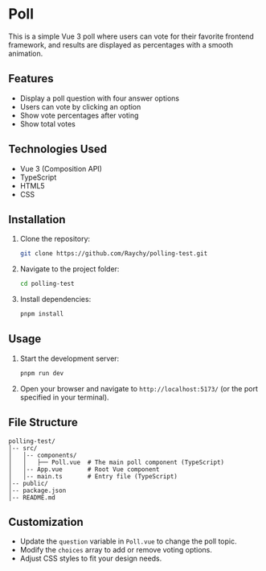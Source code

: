 # Poll 

This is a simple Vue 3 poll where users can vote for their favorite frontend framework, and results are displayed as percentages with a smooth animation.

## Features
- Display a poll question with four answer options
- Users can vote by clicking an option
- Show vote percentages after voting
- Show total votes

## Technologies Used
- Vue 3 (Composition API)
- TypeScript
- HTML5 
- CSS

## Installation
1. Clone the repository:
   ```sh
   git clone https://github.com/Raychy/polling-test.git
   ```
2. Navigate to the project folder:
   ```sh
   cd polling-test
   ```
3. Install dependencies:
   ```sh
   pnpm install
   ```

## Usage
1. Start the development server:
   ```sh
   pnpm run dev
   ```
2. Open your browser and navigate to `http://localhost:5173/` (or the port specified in your terminal).

## File Structure
```
polling-test/
│-- src/
│   │-- components/
│   │   ├── Poll.vue  # The main poll component (TypeScript)
│   │-- App.vue       # Root Vue component
│   │-- main.ts       # Entry file (TypeScript)
│-- public/
│-- package.json
│-- README.md
```

## Customization
- Update the `question` variable in `Poll.vue` to change the poll topic.
- Modify the `choices` array to add or remove voting options.
- Adjust CSS styles to fit your design needs.


